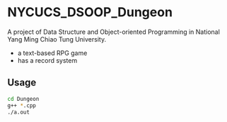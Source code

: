 # NYCUCS_DSOOP_Dungeon
A project of Data Structure and Object-oriented Programming in National Yang Ming Chiao Tung University. 

- a text-based RPG game
- has a record system

## Usage
```bash
cd Dungeon
g++ *.cpp
./a.out
```
